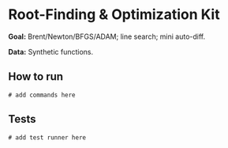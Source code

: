 # Root-Finding & Optimization Kit

**Goal:** Brent/Newton/BFGS/ADAM; line search; mini auto-diff.

**Data:** Synthetic functions.

## How to run

```
# add commands here
```

## Tests

```
# add test runner here
```
